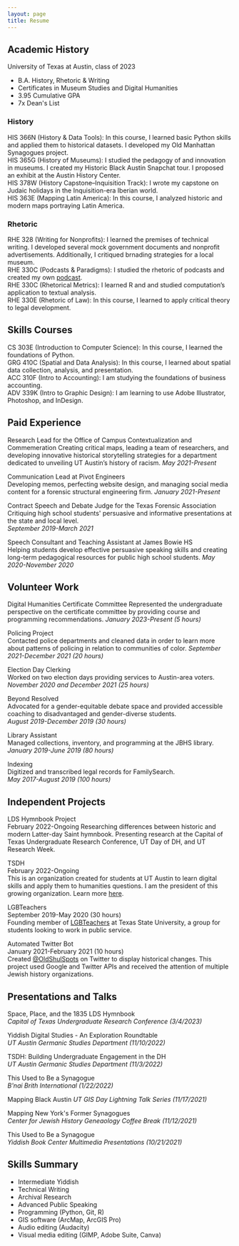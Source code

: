 ```yaml
---
layout: page
title: Resume
---
```


## **Academic History**
  
University of Texas at Austin, class of 2023
* B.A. History, Rhetoric & Writing
* Certificates in Museum Studies and Digital Humanities
* 3.95 Cumulative GPA
* 7x Dean's List
  
### History
  
HIS 366N (History & Data Tools): In this course, I learned basic Python skills and applied them to historical datasets. I developed my Old Manhattan Synagogues project.  
HIS 365G (History of Museums): I studied the pedagogy of and innovation in museums. I created my Historic Black Austin Snapchat tour. I proposed an exhibit at the Austin History Center.  
HIS 378W (History Capstone–Inquisition Track): I wrote my capstone on Judaic holidays in the Inquisition-era Iberian world.  
HIS 363E (Mapping Latin America): In this course, I analyzed historic and modern maps portraying Latin America.  
  
### Rhetoric
  
RHE 328 (Writing for Nonprofits): I learned the premises of technical writing. I developed several mock government documents and nonprofit advertisements. Additionally, I critiqued brnading strategies for a local museum.  
RHE 330C (Podcasts &amp; Paradigms): I studied the rhetoric of podcasts and created my own <a href="https://soundcloud.com/utparadigmpod/the-gold-dollar-campus-context-ep-1">podcast</a>.  
RHE 330C (Rhetorical Metrics): I learned R and and studied computation’s application to textual analysis.  
RHE 330E (Rhetoric of Law): In this course, I learned to apply critical theory to legal development.  
  
## Skills Courses

CS 303E (Introduction to Computer Science): In this course, I learned the foundations of Python.  
GRG 410C (Spatial and Data Analysis): In this course, I learned about spatial data collection, analysis, and presentation.  
ACC 310F (Intro to Accounting): I am studying the foundations of business accounting.  
ADV 339K (Intro to Graphic Design): I am learning to use Adobe Illustrator, Photoshop, and InDesign.  

## **Paid Experience**
  
Research Lead for the Office of Campus Contextualization and Commemeration
Creating critical maps, leading a team of researchers, and developing innovative historical storytelling strategies for a department dedicated to unveiling UT Austin’s history of racism.
*May 2021-Present*
  
Communication Lead at Pivot Engineers  
Developing memos, perfecting website design, and managing social media content for a forensic structural engineering firm. *January 2021-Present*
  
Contract Speech and Debate Judge for the Texas Forensic Association  
Critiquing high school students' persuasive and informative presentations at the state and local level.  
*September 2019-March 2021*  
  
Speech Consultant and Teaching Assistant at James Bowie HS  
Helping students develop effective persuasive speaking skills and creating long-term pedagogical resources for public high school students. 
*May 2020-November 2020*  
  
## **Volunteer Work**  
  
Digital Humanities Certificate Committee
Represented the undergraduate perspective on the certificate committee by providing course and programming recommendations.
*January 2023-Present (5 hours)*

Policing Project  
Contacted police departments and cleaned data in order to learn more about patterns of policing in relation to communities of color.
*September 2021-December 2021 (20 hours)*

Election Day Clerking  
Worked on two election days providing services to Austin-area voters.
*November 2020 and December 2021 (25 hours)*

Beyond Resolved  
Advocated for a gender-equitable debate space and provided accessible coaching to disadvantaged and gender-diverse students.  
*August 2019-December 2019 (30 hours)*  
  
Library Assistant  
Managed collections, inventory, and programming at the JBHS library.  
*January 2019-June 2019 (80 hours)*  
  
Indexing  
Digitized and transcribed legal records for FamilySearch.  
*May 2017-August 2019 (100 hours)*  
  
## **Independent Projects**  

LDS Hymnbook Project  
February 2022-Ongoing
Researching differences between historic and modern Latter-day Saint hymnbook. Presenting research at the Capital of Texas Undergraduate Research Conference, UT Day of DH, and UT Research Week.

TSDH  
February 2022-Ongoing  
This is an organization created for students at UT Austin to learn digital skills and apply them to humanities questions.
I am the president of this growing organization. Learn more [here]("https://notevenpast.org/introducing-texas-digital-humanities-txdh/").
  
LGBTeachers  
September 2019-May 2020 (30 hours)  
Founding member of [LGBTeachers](https://www.universitystar.com/life_and_arts/lgbteachers-educates-inclusivity-representation-in-classrooms/article_88e668dc-a7b1-11eb-a389-8b7dab144f3c.html) at Texas State University, a group for students looking to work in public service.  
  
Automated Twitter Bot  
January 2021-February 2021 (10 hours)  
Created [@OldShulSpots](www.twitter.com/oldshulspots) on Twitter to display historical changes. This project used Google and Twitter APIs and received the attention of multiple Jewish history organizations.  
  
## **Presentations and Talks**  
  
Space, Place, and the 1835 LDS Hymnbook  
*Capital of Texas Undergraduate Research Conference (3/4/2023)*  
  
Yiddish Digital Studies - An Exploration Roundtable  
*UT Austin Germanic Studies Department (11/10/2022)*  
  
TSDH: Building Undergraduate Engagement in the DH  
*UT Austin Germanic Studies Department (11/3/2022)*
  
This Used to Be a Synagogue  
*B'nai Brith International (1/22/2022)*  
  
Mapping Black Austin
*UT GIS Day Lightning Talk Series (11/17/2021)*

Mapping New York's Former Synagogues  
*Center for Jewish History Geneaology Coffee Break (11/12/2021)*  
    
This Used to Be a Synagogue  
*Yiddish Book Center Multimedia Presentations (10/21/2021)*  
  
## **Skills Summary**  
  
* Intermediate Yiddish
* Technical Writing
* Archival Research
* Advanced Public Speaking
* Programming (Python, Git, R)
* GIS software (ArcMap, ArcGIS Pro)
* Audio editing (Audacity)
* Visual media editing (GIMP, Adobe Suite, Canva)
